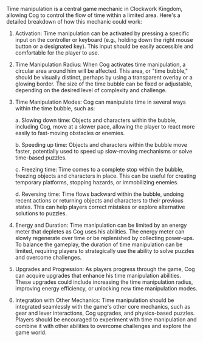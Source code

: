
Time manipulation is a central game mechanic in Clockwork Kingdom, allowing Cog to control the flow of time within a limited area. Here's a detailed breakdown of how this mechanic could work:

1.  Activation: Time manipulation can be activated by pressing a specific input on the controller or keyboard (e.g., holding down the right mouse button or a designated key). This input should be easily accessible and comfortable for the player to use.
    
2.  Time Manipulation Radius: When Cog activates time manipulation, a circular area around him will be affected. This area, or "time bubble," should be visually distinct, perhaps by using a transparent overlay or a glowing border. The size of the time bubble can be fixed or adjustable, depending on the desired level of complexity and challenge.
    
3.  Time Manipulation Modes: Cog can manipulate time in several ways within the time bubble, such as:
    
    a. Slowing down time: Objects and characters within the bubble, including Cog, move at a slower pace, allowing the player to react more easily to fast-moving obstacles or enemies.
    
    b. Speeding up time: Objects and characters within the bubble move faster, potentially used to speed up slow-moving mechanisms or solve time-based puzzles.
    
    c. Freezing time: Time comes to a complete stop within the bubble, freezing objects and characters in place. This can be useful for creating temporary platforms, stopping hazards, or immobilizing enemies.
    
    d. Reversing time: Time flows backward within the bubble, undoing recent actions or returning objects and characters to their previous states. This can help players correct mistakes or explore alternative solutions to puzzles.
    
4.  Energy and Duration: Time manipulation can be limited by an energy meter that depletes as Cog uses his abilities. The energy meter can slowly regenerate over time or be replenished by collecting power-ups. To balance the gameplay, the duration of time manipulation can be limited, requiring players to strategically use the ability to solve puzzles and overcome challenges.
    
5.  Upgrades and Progression: As players progress through the game, Cog can acquire upgrades that enhance his time manipulation abilities. These upgrades could include increasing the time manipulation radius, improving energy efficiency, or unlocking new time manipulation modes.
    
6.  Integration with Other Mechanics: Time manipulation should be integrated seamlessly with the game's other core mechanics, such as gear and lever interactions, Cog upgrades, and physics-based puzzles. Players should be encouraged to experiment with time manipulation and combine it with other abilities to overcome challenges and explore the game world.

